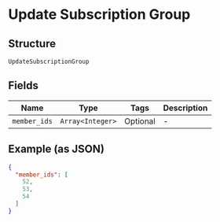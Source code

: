 
# Update Subscription Group

## Structure

`UpdateSubscriptionGroup`

## Fields

| Name | Type | Tags | Description |
|  --- | --- | --- | --- |
| `member_ids` | `Array<Integer>` | Optional | - |

## Example (as JSON)

```json
{
  "member_ids": [
    52,
    53,
    54
  ]
}
```

